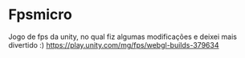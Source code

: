 # Fpsmicro
 Jogo de fps da unity, no qual fiz algumas modificações e deixei mais divertido :)
 https://play.unity.com/mg/fps/webgl-builds-379634
